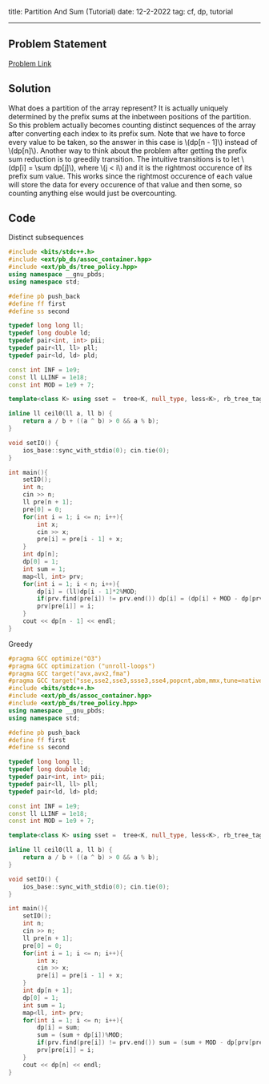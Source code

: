 title: Partition And Sum (Tutorial)
date: 12-2-2022
tag: cf, dp, tutorial

---

## Problem Statement

[Problem Link](https://codeforces.com/gym/412114/problem/A)

## Solution

What does a partition of the array represent? It is actually uniquely determined by the prefix sums at the inbetween positions of the partition. So this problem actually becomes counting distinct sequences of the array after converting each index to its prefix sum. Note that we have to force every value to be taken, so the answer in this case is \\(dp[n - 1]\\) instead of \\(dp[n]\\). Another way to think about the problem after getting the prefix sum reduction is to greedily transition. The intuitive transitions is to let \\(dp[i] = \\sum dp[j]\\), where \\(j < i\\) and it is the rightmost occurence of its prefix sum value. This works since the rightmost occurence of each value will store the data for every occurence of that value and then some, so counting anything else would just be overcounting. 

## Code

Distinct subsequences 

```c++
#include <bits/stdc++.h>
#include <ext/pb_ds/assoc_container.hpp>
#include <ext/pb_ds/tree_policy.hpp>
using namespace __gnu_pbds;
using namespace std;

#define pb push_back
#define ff first
#define ss second

typedef long long ll;
typedef long double ld;
typedef pair<int, int> pii;
typedef pair<ll, ll> pll;
typedef pair<ld, ld> pld;

const int INF = 1e9;
const ll LLINF = 1e18;
const int MOD = 1e9 + 7;

template<class K> using sset =  tree<K, null_type, less<K>, rb_tree_tag, tree_order_statistics_node_update>;

inline ll ceil0(ll a, ll b) {
    return a / b + ((a ^ b) > 0 && a % b);
}

void setIO() {
    ios_base::sync_with_stdio(0); cin.tie(0);
}

int main(){
    setIO();
    int n;
    cin >> n;
    ll pre[n + 1];
    pre[0] = 0;
    for(int i = 1; i <= n; i++){
        int x;
        cin >> x;
        pre[i] = pre[i - 1] + x;
    }
    int dp[n];
    dp[0] = 1;
    int sum = 1;
    map<ll, int> prv;
    for(int i = 1; i < n; i++){
        dp[i] = (ll)dp[i - 1]*2%MOD;
        if(prv.find(pre[i]) != prv.end()) dp[i] = (dp[i] + MOD - dp[prv[pre[i]] - 1])%MOD;
        prv[pre[i]] = i;
    }
    cout << dp[n - 1] << endl;
}
```

Greedy

```c++
#pragma GCC optimize("O3")
#pragma GCC optimization ("unroll-loops")
#pragma GCC target("avx,avx2,fma")
#pragma GCC target("sse,sse2,sse3,ssse3,sse4,popcnt,abm,mmx,tune=native")
#include <bits/stdc++.h>
#include <ext/pb_ds/assoc_container.hpp>
#include <ext/pb_ds/tree_policy.hpp>
using namespace __gnu_pbds;
using namespace std;

#define pb push_back
#define ff first
#define ss second

typedef long long ll;
typedef long double ld;
typedef pair<int, int> pii;
typedef pair<ll, ll> pll;
typedef pair<ld, ld> pld;

const int INF = 1e9;
const ll LLINF = 1e18;
const int MOD = 1e9 + 7;

template<class K> using sset =  tree<K, null_type, less<K>, rb_tree_tag, tree_order_statistics_node_update>;

inline ll ceil0(ll a, ll b) {
    return a / b + ((a ^ b) > 0 && a % b);
}

void setIO() {
    ios_base::sync_with_stdio(0); cin.tie(0);
}

int main(){
    setIO();
    int n;
    cin >> n;
    ll pre[n + 1];
    pre[0] = 0;
    for(int i = 1; i <= n; i++){
        int x;
        cin >> x;
        pre[i] = pre[i - 1] + x;
    }
    int dp[n + 1];
    dp[0] = 1;
    int sum = 1;
    map<ll, int> prv;
    for(int i = 1; i <= n; i++){
        dp[i] = sum;
        sum = (sum + dp[i])%MOD;
        if(prv.find(pre[i]) != prv.end()) sum = (sum + MOD - dp[prv[pre[i]]])%MOD;
        prv[pre[i]] = i;
    }
    cout << dp[n] << endl;
}
```